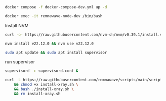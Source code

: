 ```bash
docker compose -f docker-compose-dev.yml up -d
```

```bash
docker exec -it remnawave-node-dev /bin/bash
```

Install NVM

```bash
curl -o- https://raw.githubusercontent.com/nvm-sh/nvm/v0.39.1/install.sh | bash
```

```bash
nvm install v22.12.0 && nvm use v22.12.0
```

```bash
sudo apt update && sudo apt install supervisor
```

run supervisor

```bash
supervisord -c supervisord.conf &
```

```bash
curl -L https://raw.githubusercontent.com/remnawave/scripts/main/scripts/install-latest-xray.sh -o install-xray.sh \
    && chmod +x install-xray.sh \
    && bash ./install-xray.sh \
    && rm install-xray.sh
```
